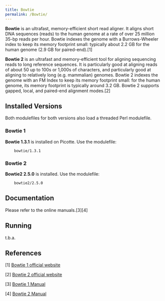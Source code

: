 ```yaml
---
title: Bowtie
permalink: /Bowtie/
---
```


**Bowtie** is an ultrafast, memory-efficient short read aligner. It
aligns short DNA sequences (reads) to the human genome at a rate of over
25 million 35-bp reads per hour. Bowtie indexes the genome with a
Burrows-Wheeler index to keep its memory footprint small: typically
about 2.2 GB for the human genome (2.9 GB for paired-end).[1]

**Bowtie 2** is an ultrafast and memory-efficient tool for aligning
sequencing reads to long reference sequences. It is particularly good at
aligning reads of about 50 up to 100s or 1,000s of characters, and
particularly good at aligning to relatively long (e.g. mammalian)
genomes. Bowtie 2 indexes the genome with an FM Index to keep its memory
footprint small: for the human genome, its memory footprint is typically
around 3.2 GB. Bowtie 2 supports gapped, local, and paired-end alignment
modes.[2]

Installed Versions
------------------

Both modulefiles for both versions also load a threaded Perl modulefile.

### Bowtie 1

**Bowtie 1.3.1** is installed on Picotte. Use the modulefile:

`    bowtie/1.3.1`

### Bowtie 2

**Bowtie2 2.5.0** is installed. Use the modulefile:

`    bowtie2/2.5.0`

Documentation
-------------

Please refer to the online manuals.[3][4]

Running
-------

t.b.a.

References
----------

<references/>

[1] [Bowtie 1 official website](http://bowtie-bio.sourceforge.net/index.shtml)

[2] [Bowtie 2 official website](https://bowtie-bio.sourceforge.net/bowtie2/index.shtml)

[3] [Bowtie 1 Manual](https://bowtie-bio.sourceforge.net/manual.shtml)

[4] [Bowtie 2 Manual](https://bowtie-bio.sourceforge.net/bowtie2/manual.shtml)